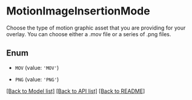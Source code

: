# MotionImageInsertionMode

Choose the type of motion graphic asset that you are providing for your overlay. You can choose either a .mov file or a series of .png files.

## Enum

* `MOV` (value: `'MOV'`)

* `PNG` (value: `'PNG'`)

[[Back to Model list]](../README.md#documentation-for-models) [[Back to API list]](../README.md#documentation-for-api-endpoints) [[Back to README]](../README.md)


